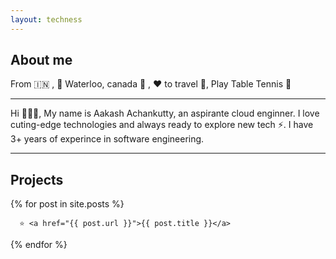 ```yaml
---
layout: techness
---
```



## About me
 From 🇮🇳 ,  📍 Waterloo, canada 🍁 , ❤️ to travel 🛫, Play Table Tennis 🏓

--- 

Hi 🙋🏻‍♂️, My name is Aakash Achankutty, an aspirante cloud enginner. I love cuting-edge technologies and always ready to explore new tech ⚡️. I have 3+ years of experince in software engineering.


---

## Projects

<p>
{% for post in site.posts %}
    
      ⭐️ <a href="{{ post.url }}">{{ post.title }}</a>
    
  {% endfor %}

</p>
  